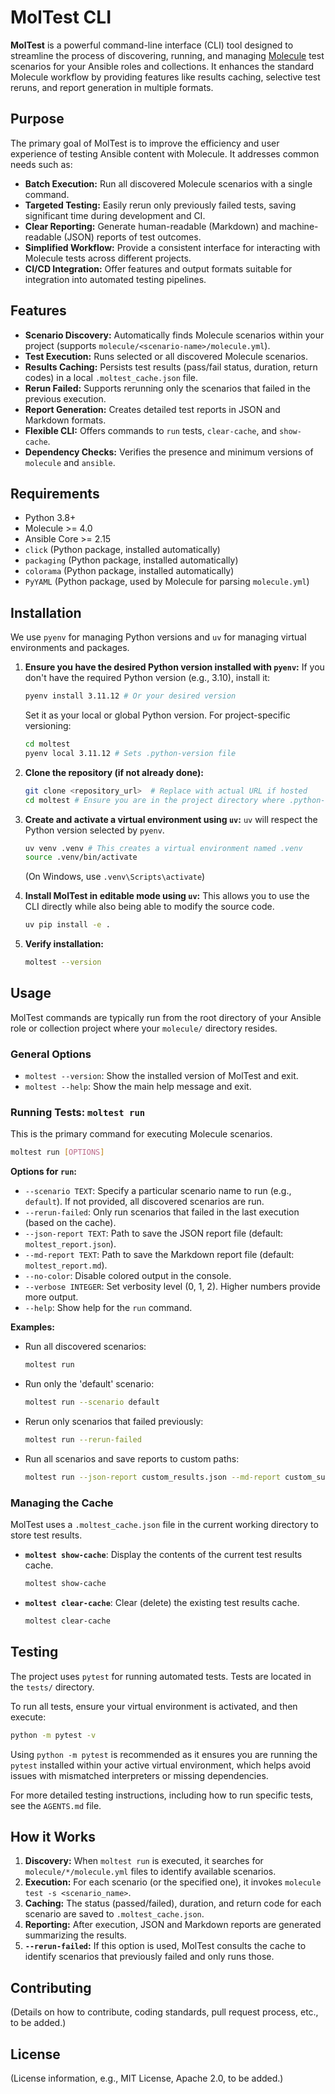 # MolTest CLI

**MolTest** is a powerful command-line interface (CLI) tool designed to streamline the process of discovering, running, and managing [Molecule](https://molecule.readthedocs.io/) test scenarios for your Ansible roles and collections. It enhances the standard Molecule workflow by providing features like results caching, selective test reruns, and report generation in multiple formats.

## Purpose

The primary goal of MolTest is to improve the efficiency and user experience of testing Ansible content with Molecule. It addresses common needs such as:

*   **Batch Execution:** Run all discovered Molecule scenarios with a single command.
*   **Targeted Testing:** Easily rerun only previously failed tests, saving significant time during development and CI.
*   **Clear Reporting:** Generate human-readable (Markdown) and machine-readable (JSON) reports of test outcomes.
*   **Simplified Workflow:** Provide a consistent interface for interacting with Molecule tests across different projects.
*   **CI/CD Integration:** Offer features and output formats suitable for integration into automated testing pipelines.

## Features

*   **Scenario Discovery:** Automatically finds Molecule scenarios within your project (supports `molecule/<scenario-name>/molecule.yml`).
*   **Test Execution:** Runs selected or all discovered Molecule scenarios.
*   **Results Caching:** Persists test results (pass/fail status, duration, return codes) in a local `.moltest_cache.json` file.
*   **Rerun Failed:** Supports rerunning only the scenarios that failed in the previous execution.
*   **Report Generation:** Creates detailed test reports in JSON and Markdown formats.
*   **Flexible CLI:** Offers commands to `run` tests, `clear-cache`, and `show-cache`.
*   **Dependency Checks:** Verifies the presence and minimum versions of `molecule` and `ansible`.

## Requirements

*   Python 3.8+
*   Molecule >= 4.0
*   Ansible Core >= 2.15
*   `click` (Python package, installed automatically)
*   `packaging` (Python package, installed automatically)
*   `colorama` (Python package, installed automatically)
*   `PyYAML` (Python package, used by Molecule for parsing `molecule.yml`)

## Installation

We use `pyenv` for managing Python versions and `uv` for managing virtual environments and packages.

1.  **Ensure you have the desired Python version installed with `pyenv`:**
    If you don't have the required Python version (e.g., 3.10), install it:
    ```bash
    pyenv install 3.11.12 # Or your desired version
    ```
    Set it as your local or global Python version. For project-specific versioning:
    ```bash
    cd moltest
    pyenv local 3.11.12 # Sets .python-version file
    ```

2.  **Clone the repository (if not already done):**
    ```bash
    git clone <repository_url>  # Replace with actual URL if hosted
    cd moltest # Ensure you are in the project directory where .python-version might be
    ```

3.  **Create and activate a virtual environment using `uv`:**
    `uv` will respect the Python version selected by `pyenv`.
    ```bash
    uv venv .venv # This creates a virtual environment named .venv
    source .venv/bin/activate
    ```
    (On Windows, use `.venv\Scripts\activate`)

4.  **Install MolTest in editable mode using `uv`:**
    This allows you to use the CLI directly while also being able to modify the source code.
    ```bash
    uv pip install -e .
    ```

5.  **Verify installation:**
    ```bash
    moltest --version
    ```

## Usage

MolTest commands are typically run from the root directory of your Ansible role or collection project where your `molecule/` directory resides.

### General Options

*   `moltest --version`: Show the installed version of MolTest and exit.
*   `moltest --help`: Show the main help message and exit.

### Running Tests: `moltest run`

This is the primary command for executing Molecule scenarios.

```bash
moltest run [OPTIONS]
```

**Options for `run`:**

*   `--scenario TEXT`: Specify a particular scenario name to run (e.g., `default`). If not provided, all discovered scenarios are run.
*   `--rerun-failed`: Only run scenarios that failed in the last execution (based on the cache).
*   `--json-report TEXT`: Path to save the JSON report file (default: `moltest_report.json`).
*   `--md-report TEXT`: Path to save the Markdown report file (default: `moltest_report.md`).
*   `--no-color`: Disable colored output in the console.
*   `--verbose INTEGER`: Set verbosity level (0, 1, 2). Higher numbers provide more output.
*   `--help`: Show help for the `run` command.

**Examples:**

*   Run all discovered scenarios:
    ```bash
    moltest run
    ```
*   Run only the 'default' scenario:
    ```bash
    moltest run --scenario default
    ```
*   Rerun only scenarios that failed previously:
    ```bash
    moltest run --rerun-failed
    ```
*   Run all scenarios and save reports to custom paths:
    ```bash
    moltest run --json-report custom_results.json --md-report custom_summary.md
    ```

### Managing the Cache

MolTest uses a `.moltest_cache.json` file in the current working directory to store test results.

*   **`moltest show-cache`**: Display the contents of the current test results cache.
    ```bash
    moltest show-cache
    ```

*   **`moltest clear-cache`**: Clear (delete) the existing test results cache.
    ```bash
    moltest clear-cache
    ```

## Testing

The project uses `pytest` for running automated tests. Tests are located in the `tests/` directory.

To run all tests, ensure your virtual environment is activated, and then execute:

```bash
python -m pytest -v
```

Using `python -m pytest` is recommended as it ensures you are running the `pytest` installed within your active virtual environment, which helps avoid issues with mismatched interpreters or missing dependencies.

For more detailed testing instructions, including how to run specific tests, see the `AGENTS.md` file.

## How it Works

1.  **Discovery:** When `moltest run` is executed, it searches for `molecule/*/molecule.yml` files to identify available scenarios.
2.  **Execution:** For each scenario (or the specified one), it invokes `molecule test -s <scenario_name>`.
3.  **Caching:** The status (passed/failed), duration, and return code for each scenario are saved to `.moltest_cache.json`.
4.  **Reporting:** After execution, JSON and Markdown reports are generated summarizing the results.
5.  **`--rerun-failed`:** If this option is used, MolTest consults the cache to identify scenarios that previously failed and only runs those.

## Contributing

(Details on how to contribute, coding standards, pull request process, etc., to be added.)

## License

(License information, e.g., MIT License, Apache 2.0, to be added.)
